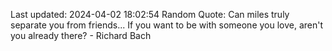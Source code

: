 Last updated: 2024-04-02 18:02:54
Random Quote: Can miles truly separate you from friends... If you want to be with someone you love, aren't you already there? - Richard Bach